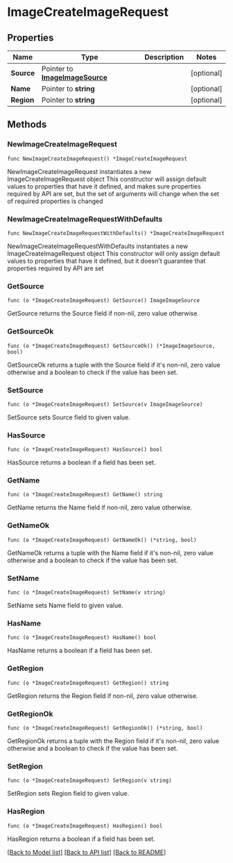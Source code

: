 # ImageCreateImageRequest

## Properties

Name | Type | Description | Notes
------------ | ------------- | ------------- | -------------
**Source** | Pointer to [**ImageImageSource**](ImageImageSource.md) |  | [optional] 
**Name** | Pointer to **string** |  | [optional] 
**Region** | Pointer to **string** |  | [optional] 

## Methods

### NewImageCreateImageRequest

`func NewImageCreateImageRequest() *ImageCreateImageRequest`

NewImageCreateImageRequest instantiates a new ImageCreateImageRequest object
This constructor will assign default values to properties that have it defined,
and makes sure properties required by API are set, but the set of arguments
will change when the set of required properties is changed

### NewImageCreateImageRequestWithDefaults

`func NewImageCreateImageRequestWithDefaults() *ImageCreateImageRequest`

NewImageCreateImageRequestWithDefaults instantiates a new ImageCreateImageRequest object
This constructor will only assign default values to properties that have it defined,
but it doesn't guarantee that properties required by API are set

### GetSource

`func (o *ImageCreateImageRequest) GetSource() ImageImageSource`

GetSource returns the Source field if non-nil, zero value otherwise.

### GetSourceOk

`func (o *ImageCreateImageRequest) GetSourceOk() (*ImageImageSource, bool)`

GetSourceOk returns a tuple with the Source field if it's non-nil, zero value otherwise
and a boolean to check if the value has been set.

### SetSource

`func (o *ImageCreateImageRequest) SetSource(v ImageImageSource)`

SetSource sets Source field to given value.

### HasSource

`func (o *ImageCreateImageRequest) HasSource() bool`

HasSource returns a boolean if a field has been set.

### GetName

`func (o *ImageCreateImageRequest) GetName() string`

GetName returns the Name field if non-nil, zero value otherwise.

### GetNameOk

`func (o *ImageCreateImageRequest) GetNameOk() (*string, bool)`

GetNameOk returns a tuple with the Name field if it's non-nil, zero value otherwise
and a boolean to check if the value has been set.

### SetName

`func (o *ImageCreateImageRequest) SetName(v string)`

SetName sets Name field to given value.

### HasName

`func (o *ImageCreateImageRequest) HasName() bool`

HasName returns a boolean if a field has been set.

### GetRegion

`func (o *ImageCreateImageRequest) GetRegion() string`

GetRegion returns the Region field if non-nil, zero value otherwise.

### GetRegionOk

`func (o *ImageCreateImageRequest) GetRegionOk() (*string, bool)`

GetRegionOk returns a tuple with the Region field if it's non-nil, zero value otherwise
and a boolean to check if the value has been set.

### SetRegion

`func (o *ImageCreateImageRequest) SetRegion(v string)`

SetRegion sets Region field to given value.

### HasRegion

`func (o *ImageCreateImageRequest) HasRegion() bool`

HasRegion returns a boolean if a field has been set.


[[Back to Model list]](../README.md#documentation-for-models) [[Back to API list]](../README.md#documentation-for-api-endpoints) [[Back to README]](../README.md)


